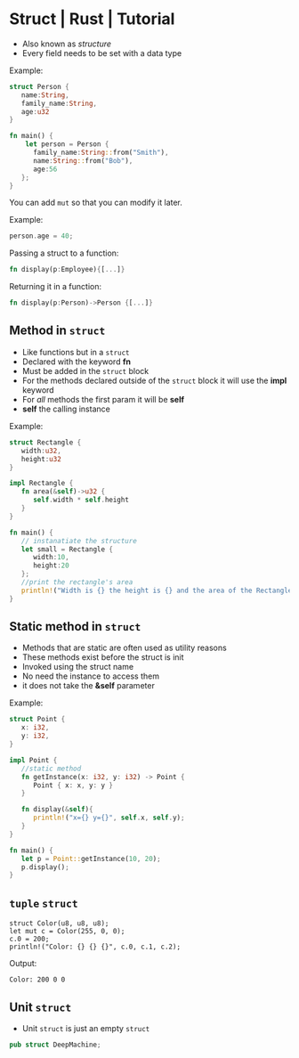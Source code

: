 # Struct | Rust | Tutorial
- Also known as *structure*
- Every field needs to be set with a data type

Example: 
```rust
struct Person {
   name:String,
   family_name:String,
   age:u32
}

fn main() {
    let person = Person {
      family_name:String::from("Smith"),
      name:String::from("Bob"),
      age:56
   };
}
```

You can add `mut` so that you can modify it later.

Example: 
```rust
person.age = 40;
```

Passing a struct to a function: 
```rust
fn display(p:Employee){[...]}
```

Returning it in a function: 
```rust
fn display(p:Person)->Person {[...]}
```

## Method in `struct`
- Like functions but in a `struct`
- Declared with the keyword **fn**
- Must be added in the `struct` block
- For the methods declared outside of the `struct` block it will use the **impl** keyword
- For _all_ methods the first param it will be **self**
- **self** the calling instance

Example: 
```rust
struct Rectangle {
   width:u32,
   height:u32
}

impl Rectangle {
   fn area(&self)->u32 {
      self.width * self.height
   }
}

fn main() {
   // instanatiate the structure
   let small = Rectangle {
      width:10,
      height:20
   };
   //print the rectangle's area
   println!("Width is {} the height is {} and the area of the Rectangle is {}", small.width, small.height, small.area());
}
```

## Static method in `struct`
- Methods that are static are often used as utility reasons
- These methods exist before the struct is init
- Invoked using the struct name
- No need the instance to access them
- it does not take the **&self** parameter

Example: 
```rust
struct Point {
   x: i32,
   y: i32,
}

impl Point {
   //static method
   fn getInstance(x: i32, y: i32) -> Point {
      Point { x: x, y: y }
   }

   fn display(&self){
      println!("x={} y={}", self.x, self.y);
   }
}

fn main() {
   let p = Point::getInstance(10, 20);
   p.display();
}
```
## `tuple` `struct`
```struct
struct Color(u8, u8, u8);
let mut c = Color(255, 0, 0);
c.0 = 200;
println!("Color: {} {} {}", c.0, c.1, c.2);
```
Output: 
```
Color: 200 0 0
```

## Unit `struct`
- Unit `struct` is just an empty `struct`
```rust
pub struct DeepMachine;
```
